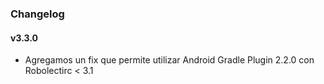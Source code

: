 ### Changelog

#### v3.3.0
- Agregamos un fix que permite utilizar Android Gradle Plugin 2.2.0 con Robolectirc < 3.1